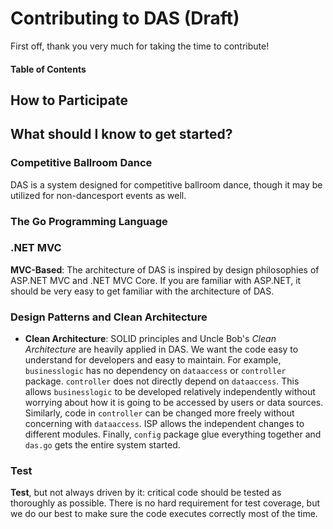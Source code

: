 # Contributing to DAS (Draft)

First off, thank you very much for taking the time to contribute!

#### Table of Contents

## How to Participate

## What should I know to get started?

### Competitive Ballroom Dance
DAS is a system designed for competitive ballroom dance, though it may be utilized for non-dancesport events as well.

### The Go Programming Language

### .NET MVC
**MVC-Based**: The architecture of DAS is inspired by design philosophies of ASP.NET MVC and .NET MVC Core.
If you are familiar with ASP.NET, it should be very easy to get familiar with the architecture of DAS.


### Design Patterns and Clean Architecture
* **Clean Architecture**: SOLID principles and Uncle Bob's *Clean Architecture* are heavily applied in DAS. We want the code easy to understand
for developers and easy to maintain. For example, `businesslogic` has no dependency on `dataaccess` or `controller` package. 
`controller` does not directly depend on `dataaccess`. This allows `businesslogic` to be developed
relatively independently without worrying about how it is going to be accessed by users or 
data sources. Similarly, code in `controller` can be changed more freely without concerning with
`dataaccess`. ISP allows the independent changes to different modules. Finally, `config` package
glue everything together and `das.go` gets the entire system started.

### Test
**Test**, but not always driven by it: critical code should be tested as thoroughly as possible. There is
no hard requirement for test coverage, but we do our best to make sure the code executes correctly most of 
the time.